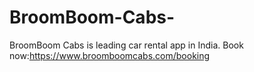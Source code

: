 # BroomBoom-Cabs-
BroomBoom Cabs is leading car rental app in India. Book now:https://www.broomboomcabs.com/booking 
